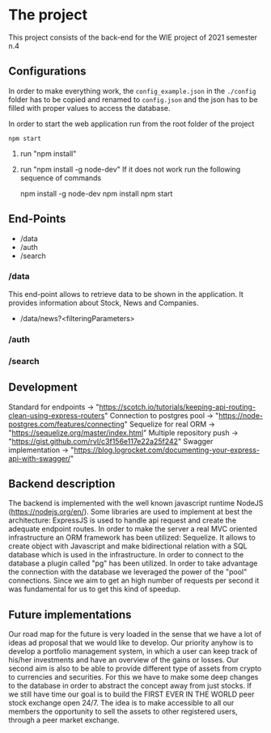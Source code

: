 # The project

This project consists of the back-end for the WIE project of 2021 semester n.4

## Configurations

In order to make everything work, the ```config_example.json``` in the ```./config``` folder has to be copied and renamed to ```config.json``` and the json has to be filled with proper values to access the database.

In order to start the web application run from the root folder of the project

    npm start

1. run "npm install"
2. run "npm install -g node-dev"
If it does not work run the following sequence of commands

    npm install -g node-dev
    npm install
    npm start

## End-Points

* /data
* /auth
* /search

### /data

This end-point allows to retrieve data to be shown in the application. It provides information about Stock, News and Companies.

* /data/news?\<filteringParameters>

### /auth

### /search

## Development

Standard for endpoints -> "https://scotch.io/tutorials/keeping-api-routing-clean-using-express-routers"
Connection to postgres pool -> "https://node-postgres.com/features/connecting"
Sequelize for real ORM -> "https://sequelize.org/master/index.html"
Multiple repository push -> "https://gist.github.com/rvl/c3f156e117e22a25f242"
Swagger implementation -> "https://blog.logrocket.com/documenting-your-express-api-with-swagger/"

## Backend description

The backend is implemented with the well known javascript runtime NodeJS (https://nodejs.org/en/). Some libraries are used to implement at best the architecture: ExpressJS is used to handle api request and create the adequate endpoint routes. In order to make the server a real MVC oriented infrastructure an ORM framework has been utilized: Sequelize. It allows to create object with Javascript and make bidirectional relation with a SQL database which is used in the infrastructure. In order to connect to the database a plugin called "pg" has been utilized. In order to take advantage the connection with the database we leveraged the power of the "pool" connections. Since we aim to get an high number of requests per second it was fundamental for us to get this kind of speedup.

## Future implementations

Our road map for the future is very loaded in the sense that we have a lot of ideas ad proposal that we would like to develop. Our priority anyhow is to develop a portfolio management system, in which a user can keep track of his/her investments and have an overview of the gains or losses. Our second aim is also to be able to provide different type of assets from crypto to currencies and securities. For this we have to make some deep changes to the database in order to abstract the concept away from just stocks.
If we still have time our goal is to build the FIRST EVER IN THE WORLD peer stock exchange open 24/7. The idea is to make accessible to all our members the opportunity to sell the assets to other registered users, through a peer market exchange.
